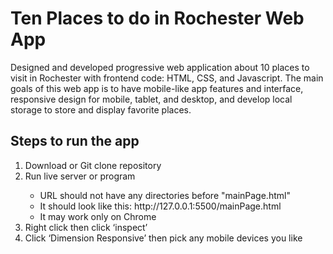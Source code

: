 <h1>Ten Places to do in Rochester Web App</h1>

<p>Designed and developed progressive web application about 10 places to visit in Rochester with frontend code: HTML, CSS, and Javascript. The main goals of this web app is to have mobile-like app features and interface, responsive design for mobile, tablet, and desktop, and develop local storage to store and display favorite places.</p>

<h2>Steps to run the app</h2>
<ol>
  <li>Download or Git clone repository</li>
  <li>Run live server or program</li>
  <ul>
    <li>URL should not have any directories before "mainPage.html"</li>
    <li>It should look like this: http://127.0.0.1:5500/mainPage.html</li>
    <li>It may work only on Chrome</li>
  </ul>
  <li>Right click then click ‘inspect’</li>
  <li>Click ‘Dimension Responsive’ then pick any mobile devices you like</li>
</ol>

